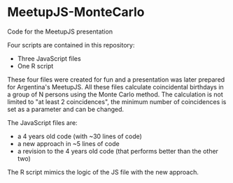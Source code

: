 # MeetupJS-MonteCarlo
Code for the MeetupJS presentation

Four scripts are contained in this repository:
* Three JavaScript files
* One R script

These four files were created for fun and a presentation was later prepared for Argentina's MeetupJS.
All these files calculate coincidental birthdays in a group of N persons using the Monte Carlo method. The calculation is not limited to "at least 2 coincidences", the minimum number of coincidences is set as a parameter and can be changed.

The JavaScript files are:
* a 4 years old code (with ~30 lines of code)
* a new approach in ~5 lines of code
* a revision to the 4 years old code (that performs better than the other two)

The R script mimics the logic of the JS file with the new approach.
